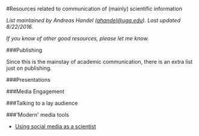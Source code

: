 #Resources related to communication of (mainly) scientific information

*List maintained by Andreas Handel (ahandel@uga.edu). Last updated 8/22/2016.*

*If you know of other good resources, please let me know.*


###Publishing

Since this is the mainstay of academic communication, there is an extra list just on publishing.


###Presentations


###Media Engagement


###Talking to a lay audience


###'Modern' media tools

- [Using social media as a scientist](http://www.fromthelabbench.com/from-the-lab-bench-science-blog/2016/8/4/how-i-use-social-media-as-a-scientist)
